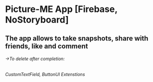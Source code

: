 # Picture-ME App [Firebase, NoStoryboard]

## The app allows to take snapshots, share with friends, like and comment





###### ->To delete after completion:
###### CustomTextField, ButtonUI Extenstions
